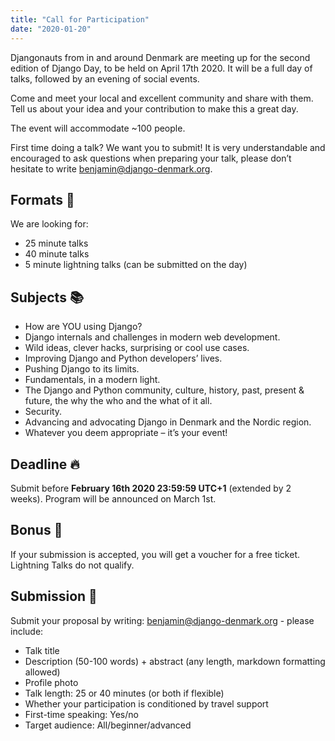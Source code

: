 ```yaml
---
title: "Call for Participation"
date: "2020-01-20"
---
```


Djangonauts from in and around Denmark are meeting up for the second edition of Django Day, to be held on April 17th 2020. It will be a full day of talks, followed by an evening of social events.

Come and meet your local and excellent community and share with them. Tell us about your idea and your contribution to make this a great day.

The event will accommodate ~100 people.

First time doing a talk? We want you to submit! It is very understandable and encouraged to ask questions when preparing your talk, please don’t hesitate to write benjamin@django-denmark.org.

## Formats 🌈

We are looking for:

* 25 minute talks
* 40 minute talks
* 5 minute lightning talks (can be submitted on the day)

## Subjects 📚

* How are YOU using Django?
* Django internals and challenges in modern web development.
* Wild ideas, clever hacks, surprising or cool use cases.
* Improving Django and Python developers’ lives.
* Pushing Django to its limits.
* Fundamentals, in a modern light.
* The Django and Python community, culture, history, past, present & future, the why the who and the what of it all.
* Security.
* Advancing and advocating Django in Denmark and the Nordic region.
* Whatever you deem appropriate – it’s your event!

## Deadline 🔥

Submit before **February 16th 2020 23:59:59 UTC+1** (extended by 2 weeks). Program will be announced on March 1st.

## Bonus 🎁

If your submission is accepted, you will get a voucher for a free ticket. Lightning Talks do not qualify.

## Submission 🧐

Submit your proposal by writing: benjamin@django-denmark.org - please include:

* Talk title
* Description (50-100 words) + abstract (any length, markdown formatting allowed)
* Profile photo
* Talk length: 25 or 40 minutes (or both if flexible)
* Whether your participation is conditioned by travel support
* First-time speaking: Yes/no
* Target audience: All/beginner/advanced


